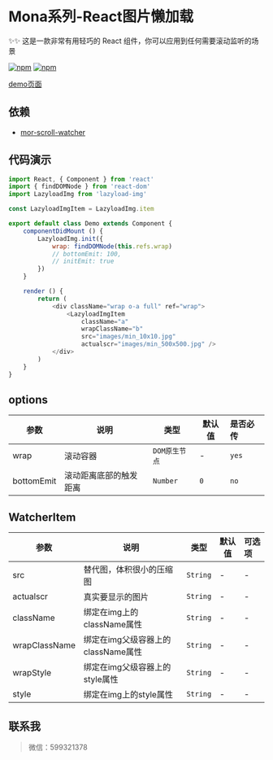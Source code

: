 # Mona系列-React图片懒加载

✨✨ 这是一款非常有用轻巧的 React 组件，你可以应用到任何需要滚动监听的场景

[![npm](https://img.shields.io/npm/v/mor-lazyload-img.svg?style=flat-square)](https://www.npmjs.com/package/mor-lazyload-img) [![npm](https://img.shields.io/npm/dt/mor-lazyload-img.svg?style=flat-square)](https://www.npmjs.com/package/mor-lazyload-img)

[demo页面](https://func-star.github.io/mor-lazyload-img//)


## 依赖

- [mor-scroll-watcher](https://www.npmjs.com/package/mor-scroll-watcher)


## 代码演示
```js
import React, { Component } from 'react'
import { findDOMNode } from 'react-dom'
import LazyloadImg from 'lazyload-img'

const LazyloadImgItem = LazyloadImg.item

export default class Demo extends Component {
	componentDidMount () {
		LazyloadImg.init({
			wrap: findDOMNode(this.refs.wrap)
			// bottomEmit: 100,
			// initEmit: true
		})
	}

	render () {
		return (
			<div className="wrap o-a full" ref="wrap">
				<LazyloadImgItem
					className="a"
					wrapClassName="b"
					src="images/min_10x10.jpg"
					actualscr="images/min_500x500.jpg" />
			</div>
		)
	}
}

```

## options

| 参数 | 说明 | 类型 | 默认值 | 是否必传 |
| --- | --- | --- | --- | :-- |
| wrap | 滚动容器 | `DOM原生节点` | - | `yes` |
| bottomEmit | 滚动距离底部的触发距离 | `Number` | `0` | `no` |

## WatcherItem

| 参数 | 说明 | 类型 | 默认值 | 可选项 |
| --- | --- | --- | --- | :-- |
| src | 替代图，体积很小的压缩图 | `String` | - | - |
| actualscr | 真实要显示的图片 | `String` | - | - |
| className | 绑定在img上的className属性 | `String` | - | - |
| wrapClassName | 绑定在img父级容器上的className属性 | `String` | - | - |
| wrapStyle | 绑定在img父级容器上的style属性 | `String` | - | - |
| style | 绑定在img上的style属性 | `String` | - | - |


## 联系我

> 微信：599321378
